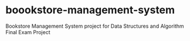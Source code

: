 # boookstore-management-system
 Bookstore Management System project for Data Structures and Algorithm Final Exam Project
